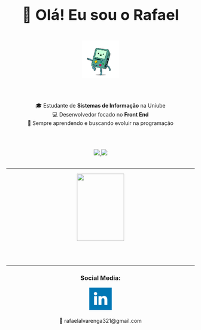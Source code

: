 <div align="center">
  <h1 style="font-size: 40px;">👋 Olá! Eu sou o Rafael</h1>

  <br/>

  <img src="https://github.com/RafaelPalomino18/RafaelPalomino18/blob/main/Assents/BMO.gif?raw=true" height="100px" alt="BMO" />

  <br/><br/>

  🎓 Estudante de <strong>Sistemas de Informação</strong> na Uniube  
  💻 Desenvolvedor focado no <strong>Front End</strong>  
  🚀 Sempre aprendendo e buscando evoluir na programação
</div>

<br/><br/>

<div align="center">
  <a href="https://github.com/RafaelPalomino18">
    <img loading="lazy" height="150em" src="https://github-readme-stats.vercel.app/api?username=RafaelPalomino18&show_icons=true&theme=tokyonight&include_all_commits=true&count_private=true"/>
    <img loading="lazy" height="150em" src="https://github-readme-stats.vercel.app/api/top-langs/?username=RafaelPalomino18&layout=compact&theme=tokyonight"/>
  </a>
</div>

<br/>
<hr/>

<div align="center">
  <img height="180em" width="50%" src="https://github-readme-streak-stats.herokuapp.com/?user=RafaelPalomino18&theme=tokyonight">
</div>

<br/><br/>
<hr/>

<div align="center">
  <h3>Social Media:</h3>
  <a href="https://www.linkedin.com/in/rafael-alvarenga-050912347">
    <img height="60em" src="https://github.com/edent/SuperTinyIcons/blob/master/images/svg/linkedin.svg?raw=true" alt="LinkedIn" />
  </a>
  <br/><br/>
  📧 rafaelalvarenga321@gmail.com
</div>
